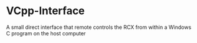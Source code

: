 # VCpp-Interface
 A small direct interface that remote controls the RCX from within a Windows C program on the host computer
